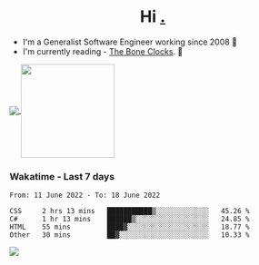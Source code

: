 <h1 align="center">Hi <a href="https://www.hackerrank.com/erasmosaraujo">.</a></h1>
 
- I'm a Generalist Software Engineer working  since 2008 🚀
- I'm currently reading - <a href="https://www.amazon.ca/Bone-Clocks-David-Mitchell/dp/0340921625">The Bone Clocks</a>. 📘
  
<p align="left">
  <a href="https://github.com/anuraghazra/github-readme-stats">
    <img
      align="center"
      src="https://github-readme-stats.vercel.app/api/top-langs/?username=erasmosoares&theme=radical&layout=compact"
    />
  </a>
  <a href="https://github.com/anuraghazra/github-readme-stats">
    <img
      align="center"
      height="165"
      src="https://github-readme-stats.vercel.app/api?username=erasmosoares&theme=radical&count_private=true&show_icons=true&custom_title=Github%20Status&hide=issues"
    />
  </a>
</p>

 ### Wakatime - Last 7 days

<!--START_SECTION:waka-->

```text
From: 11 June 2022 - To: 18 June 2022

CSS     2 hrs 13 mins   ███████████▒░░░░░░░░░░░░░   45.26 %
C#      1 hr 13 mins    ██████▒░░░░░░░░░░░░░░░░░░   24.85 %
HTML    55 mins         ████▓░░░░░░░░░░░░░░░░░░░░   18.77 %
Other   30 mins         ██▓░░░░░░░░░░░░░░░░░░░░░░   10.33 %
```

<!--END_SECTION:waka-->

![](https://komarev.com/ghpvc/?username=erasmosoares&color=brightgreen)
